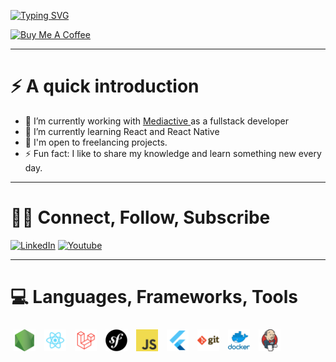 [![Typing SVG](https://readme-typing-svg.demolab.com/?lines=Hello+here+👋;Welcome+to+my+github)](https://git.io/typing-svg)

<a href="https://www.buymeacoffee.com/absatyaprakash" target="_blank"><img src="https://cdn.buymeacoffee.com/buttons/default-orange.png" alt="Buy Me A Coffee" height="41" width="174"></a>

---

# ⚡️ A quick introduction

- 🔭 I’m currently working with <a href="https://mediactive-solutions.com/?utm_term=mediactive&utm_campaign=Brand+-+Mediactive+Solutions&utm_source=adwords&utm_medium=ppc&hsa_acc=4487267111&hsa_cam=20031435743&hsa_grp=155220609104&hsa_ad=656235801811&hsa_src=g&hsa_tgt=kwd-296091285579&hsa_kw=mediactive&hsa_mt=e&hsa_net=adwords&hsa_ver=3&gclid=CjwKCAjw-vmkBhBMEiwAlrMeF3qE6BjkJIcjnvRYLbEbyEseWfmfT4lMIpCzUe-HuZwjBESHMNep-hoCv8AQAvD_BwE">
Mediactive 
</a>as a fullstack developer
- 🌱 I’m currently learning React and React Native 
- 💼 I'm open to freelancing projects.
- ⚡ Fun fact: I like to share my knowledge and learn something new every day.

---

# 🤝🏻 Connect, Follow, Subscribe

[![LinkedIn](https://img.shields.io/badge/LinkedIn-0077B5?style=for-the-badge&logo=linkedin&logoColor=white)](https://www.linkedin.com/in/moufid-alaofe-31a6b6168/)
[![Youtube](https://img.shields.io/badge/Youtube-0077B5?style=for-the-badge&logo=youtube&logoColor=red)](https://www.youtube.com/@Jelab)

---

# 💻 Languages, Frameworks, Tools

<p float="left">
<img style="padding:5px;" align="center" alt="NodeJS" width="35px" src="https://raw.githubusercontent.com/github/explore/80688e429a7d4ef2fca1e82350fe8e3517d3494d/topics/nodejs/nodejs.png"/>
<img style="padding:5px;" align="center" alt="ReactJs" width="35px" src="https://raw.githubusercontent.com/github/explore/80688e429a7d4ef2fca1e82350fe8e3517d3494d/topics/react/react.png"/>
  <img style="padding:5px;" align="center" alt="Laravel" width="35px" src="https://raw.githubusercontent.com/github/explore/80688e429a7d4ef2fca1e82350fe8e3517d3494d/topics/laravel/laravel.png"/>
  <img style="padding:5px;" align="center" alt="Symfony" width="35px" src="https://raw.githubusercontent.com/github/explore/80688e429a7d4ef2fca1e82350fe8e3517d3494d/topics/symfony/symfony.png"/>
   <img style="padding:5px;" align="center" alt="Javascript" width="35px" src="https://raw.githubusercontent.com/github/explore/80688e429a7d4ef2fca1e82350fe8e3517d3494d/topics/javascript/javascript.png"/>
  <img style="padding:5px;" align="center" alt="flutter" width="35px" src="https://raw.githubusercontent.com/github/explore/80688e429a7d4ef2fca1e82350fe8e3517d3494d/topics/flutter/flutter.png"/>
  <img style="padding:5px;" align="center" alt="git" width="35px" src="https://raw.githubusercontent.com/github/explore/80688e429a7d4ef2fca1e82350fe8e3517d3494d/topics/git/git.png"/>
  <img style="padding:5px;" align="center" alt="git" width="35px" src="https://raw.githubusercontent.com/github/explore/80688e429a7d4ef2fca1e82350fe8e3517d3494d/topics/docker/docker.png"/>
   <img style="padding:5px;" align="center" alt="git" width="35px" src="https://raw.githubusercontent.com/github/explore/80688e429a7d4ef2fca1e82350fe8e3517d3494d/topics/jenkins/jenkins.png"/>
</p>



